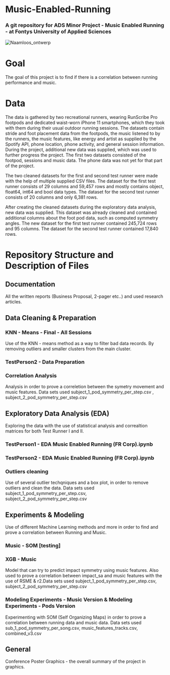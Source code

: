 # Music-Enabled-Running
### A git repository for ADS Minor Project - Music Enabled Running - at Fontys University of Applied Sciences 
![Naamloos_ontwerp](https://user-images.githubusercontent.com/56435256/149590624-5f5041dd-30ee-4a3c-ab78-4a4f17dc9d84.png)
# Goal
The goal of this project is to find if there is a correlation between running performance and music. 

# Data
The data is gathered by two recreational runners, wearing RunScribe Pro footpods and dedicated waist-worn iPhone 11 smartphones, which they took with them during their usual outdoor running sessions. The datasets contain stride and foot placement data from the footpods, the music listened to by the runners, the music features, like energy and artist as supplied by the Spotify API, phone location, phone activity, and general session information. During the project, additional new data was supplied, which was used to further progress the project. The first two datasets consisted of the footpod, sessions and music data. The phone data was not yet for that part of the project. 

The two cleaned datasets for the first and second test runner were made with the help of multiple supplied CSV files. The dataset for the first test runner consists of 29 columns and 59,457 rows and mostly contains object, float64, int64 and bool data types. The dataset for the second test runner consists of 20 columns and only 6,381 rows. 

After creating the cleaned datasets during the exploratory data analysis, new data was supplied. This dataset was already cleaned and contained additional columns about the foot pod data, such as computed symmetry angles. The new dataset for the first test runner contained 245,724 rows and 95 columns. The dataset for the second test runner contained 17,840 rows.
# Repository Structure and Description of Files 
## Documentation
All the written reports (Business Proposal, 2-pager etc..) and used research articles.
## Data Cleaning & Preparation 
### KNN - Means - Final - All Sessions
Use of the KNN - means method as a way to filter bad data records. By removing outliers and smaller clusters from the main cluster. 
### TestPerson2 - Data Preparation
### Correlation Analysis
Analysis in order to prove a correletion between the symetry movement and music features. Data sets used subject_1_pod_symmetry_per_step.csv , subject_2_pod_symmetry_per_step.csv  
## Exploratory Data Analysis (EDA)
Exploring the data with the use of statistical analysis and correaltion matrices for both Test Runner I and II.
### TestPerson1 - EDA Music Enabled Running (FR Corp).ipynb
### TestPerson2 - EDA Music Enabled Running (FR Corp).ipynb
### Outliers cleaning 
Use of several outlier techqniques and a box plot, in order to remove outliers and clean the data. Data sets used subject_1_pod_symmetry_per_step.csv, subject_2_pod_symmetry_per_step.csv  
## Experiments & Modeling
Use of different Machine Learning methods and more in order to find and prove a correlation between Running and Music.
### Music - SOM [testing]
### XGB - Music
Model that can try to predict impact symmetry using music features. Also used to prove a correlation between impact_sa and music features with the use of RSME & r2.Data sets used subject_1_pod_symmetry_per_step.csv, subject_2_pod_symmetry_per_step.csv   
### Modeling Experiments - Music Version & Modeling Experiments - Pods Version
Experimenting with SOM (Self Organizing Maps) in order to prove a correlation between running data and music data. Data sets used sub_1_pod_symmetry_per_song.csv,
music_features_tracks.csv, combined_v3.csv
## General 
Conference Poster Graphics - the overall summary of the project in graphics.  

